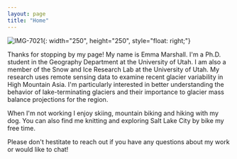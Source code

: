 ```yaml
---
layout: page
title: "Home"
---
```

![IMG-7021](https://user-images.githubusercontent.com/55526386/168404842-7e50b5dc-26d1-46f9-a368-db6ece960252.jpg){: width="250", height="250", style="float: right;"}

Thanks for stopping by my page! My name is Emma Marshall. I'm a Ph.D. student in the Geography Department at the University of Utah. I am also a member of the Snow and Ice Research Lab at the University of Utah. My research uses remote sensing data to examine recent glacier variability in High Mountain Asia. I'm particularly interested in better understanding the behavior of lake-terminating glaciers and their importance to glacier mass balance projections for the region. 

When I'm not working I enjoy skiing, mountain biking and hiking with my dog. You can also find me knitting and exploring Salt Lake City by bike my free time. 

Please don't hestitate to reach out if you have any questions about my work or would like to chat! 


